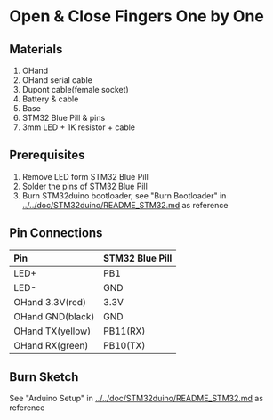 # Open & Close Fingers One by One

## Materials

1. OHand
2. OHand serial cable
3. Dupont cable(female socket)
4. Battery & cable
5. Base
6. STM32 Blue Pill & pins
7. 3mm LED + 1K resistor + cable

## Prerequisites

1. Remove LED form STM32 Blue Pill
2. Solder the pins of STM32 Blue Pill
3. Burn STM32duino bootloader, see "Burn Bootloader" in [../../doc/STM32duino/README_STM32.md](../../doc/STM32duino/README_STM32.md) as reference

## Pin Connections

| Pin              | STM32 Blue Pill |
| :--------------- | :-------------- |
| LED+             | PB1             |
| LED-             | GND             |
| OHand 3.3V(red)  | 3.3V            |
| OHand GND(black) | GND             |
| OHand TX(yellow) | PB11(RX)        |
| OHand RX(green)  | PB10(TX)        |

## Burn Sketch

See "Arduino Setup" in [../../doc/STM32duino/README_STM32.md](../../doc/STM32duino/README_STM32.md) as reference
